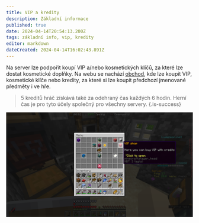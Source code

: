```yaml
---
title: VIP a kredity
description: Základní informace
published: true
date: 2024-04-14T20:54:13.200Z
tags: základní info, vip, kredity
editor: markdown
dateCreated: 2024-04-14T16:02:43.891Z
---
```


Na server lze podpořit koupí VIP a/nebo kosmetických klíčů, za které lze dostat kosmetické doplňky. Na webu se nachází [obchod](https://luminion.net/store), kde lze koupit VIP, kosmetické klíče nebo kredity, za které si lze koupit předchozí jmenované předměty i ve hře.

> 5 kreditů hráč získává také za odehraný čas každých 6 hodin. Herní čas je pro tyto účely společný pro všechny servery.
{.is-success}

![menu_vip_shop.png](/menu_vip_shop.png)